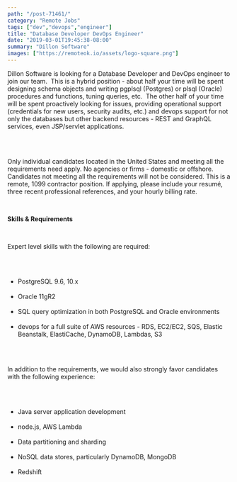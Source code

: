 ```yaml
---
path: "/post-71461/"
category: "Remote Jobs"
tags: ["dev","devops","engineer"]
title: "Database Developer DevOps Engineer"
date: "2019-03-01T19:45:38-08:00"
summary: "Dillon Software"
images: ["https://remoteok.io/assets/logo-square.png"]
---
```


<p>Dillon Software is looking for a Database Developer and DevOps engineer to join our team. &nbsp;This is a hybrid position - about half your time will be spent designing schema objects and writing pgplsql&nbsp;(Postgres) or plsql&nbsp;(Oracle) procedures and functions, tuning queries, etc. &nbsp;The other half of your time will be spent proactively looking for issues, providing operational support (credentials for new users, security audits, etc.) and devops support for not only the databases but other backend resources - REST and GraphQL services, even JSP/servlet applications.</p><br /><br /><p>Only individual candidates located in the United States and meeting all the requirements need apply. No agencies or firms - domestic or offshore. Candidates not meeting all the requirements will not be considered. This is a remote, 1099 contractor position. If applying, please include your resum&eacute;, three recent professional references, and your hourly billing rate.</p><br /><p><strong>Skills &amp; Requirements</strong></p><br /><p>Expert level skills with the following are required:</p><br /><ul><br /><li>PostgreSQL 9.6, 10.x</li><br /><li>Oracle 11gR2</li><br /><li>SQL query optimization in both PostgreSQL and Oracle environments</li><br /><li>devops&nbsp;for a full suite of AWS resources - RDS, EC2/EC2, SQS, Elastic Beanstalk, ElastiCache, DynamoDB, Lambdas, S3</li><br /></ul><br /><p>In addition to the requirements, we would also strongly favor candidates with the following experience:</p><br /><ul><br /><li>Java server application development</li><br /><li>node.js, AWS Lambda</li><br /><li>Data partitioning and sharding</li><br /><li>NoSQL data stores, particularly DynamoDB, MongoDB</li><br /><li>Redshift</li><br /></ul>
